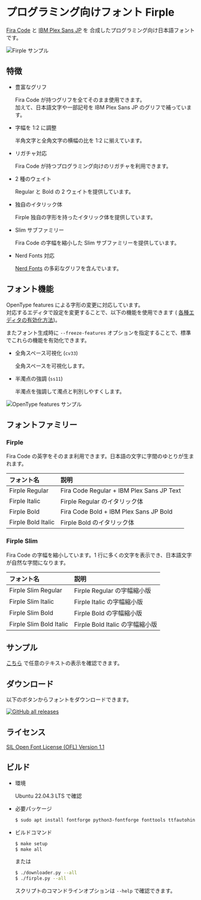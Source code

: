 # プログラミング向けフォント Firple

[Fira Code](https://github.com/tonsky/FiraCode) と [IBM Plex Sans JP](https://github.com/IBM/plex) を
合成したプログラミング向け日本語フォントです。

![Firple サンプル](https://github.com/negset/Firple/raw/images/sample-top.png)

## 特徴

- 豊富なグリフ

  Fira Code が持つグリフを全てそのまま使用できます。  
  加えて、日本語文字や一部記号を IBM Plex Sans JP のグリフで補っています。

- 字幅を 1:2 に調整

  半角文字と全角文字の横幅の比を 1:2 に揃えています。

- リガチャ対応

  Fira Code が持つプログラミング向けのリガチャを利用できます。

- 2 種のウェイト

  Regular と Bold の 2 ウェイトを提供しています。

- 独自のイタリック体

  Firple 独自の字形を持ったイタリック体を提供しています。

- Slim サブファミリー

  Fira Code の字幅を縮小した Slim サブファミリーを提供しています。

- Nerd Fonts 対応

  [Nerd Fonts](https://www.nerdfonts.com/) の多彩なグリフを含んでいます。

## フォント機能

OpenType features による字形の変更に対応しています。  
対応するエディタで設定を変更することで、以下の機能を使用できます (
[各種エディタの有効化方法](https://github.com/tonsky/FiraCode/wiki/How-to-enable-stylistic-sets))。

またフォント生成時に `--freeze-features` オプションを指定することで、標準でこれらの機能を有効化できます。

- 全角スペース可視化 (`cv33`)

  全角スペースを可視化します。

- 半濁点の強調 (`ss11`)

  半濁点を強調して濁点と判別しやすくします。

![OpenType features サンプル](https://github.com/negset/Firple/raw/images/sample-features.png)

## フォントファミリー

### Firple

Fira Code の英字をそのまま利用できます。日本語の文字に字間のゆとりが生まれます。

|フォント名         |説明                                     |
|:------------------|:----------------------------------------|
|Firple Regular     |Fira Code Regular + IBM Plex Sans JP Text|
|Firple Italic      |Firple Regular のイタリック体            |
|Firple Bold        |Fira Code Bold + IBM Plex Sans JP Bold   |
|Firple Bold Italic |Firple Bold のイタリック体               |

### Firple Slim

Fira Code の字幅を縮小しています。1 行に多くの文字を表示でき、日本語文字が自然な字間になります。

|フォント名             |説明                           |
|:----------------------|:------------------------------|
|Firple Slim Regular    |Firple Regular の字幅縮小版    |
|Firple Slim Italic     |Firple Italic の字幅縮小版     |
|Firple Slim Bold       |Firple Bold の字幅縮小版       |
|Firple Slim Bold Italic|Firple Bold Italic の字幅縮小版|

## サンプル

[こちら](https://negset.com/Firple/#sample) で任意のテキストの表示を確認できます。

## ダウンロード

以下のボタンからフォントをダウンロードできます。

<a href="https://github.com/negset/Firple/releases" target="_blank" rel="noopener noreferrer">
  <img alt="GitHub all releases" src="https://img.shields.io/github/downloads/negset/Firple/total">
</a>

## ライセンス

[SIL Open Font License (OFL) Version 1.1](https://github.com/negset/Firple/blob/master/LICENSE.txt)

## ビルド

- 環境

  Ubuntu 22.04.3 LTS で確認

- 必要パッケージ

  ```sh
  $ sudo apt install fontforge python3-fontforge fonttools ttfautohint
  ```

- ビルドコマンド

  ```sh
  $ make setup
  $ make all
  ```

  または

  ```sh
  $ ./downloader.py --all
  $ ./firple.py --all
  ```

  スクリプトのコマンドラインオプションは `--help` で確認できます。
